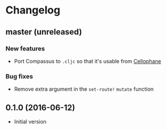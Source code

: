 # Changelog

## master (unreleased)

### New features

- Port Compassus to `.cljc` so that it's usable from [Cellophane](https://github.com/ladderlife/cellophane)

### Bug fixes

- Remove extra argument in the `set-route!` `mutate` function

## 0.1.0 (2016-06-12)

- Initial version
